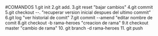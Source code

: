 #COMANDOS
1.git init
2.git add.
3.git reset "bajar cambios"
4.git commit
5.git checkout --. "recuperar version inicial despues del ultimo commit"
6.git log "ver historial de comit"
7.git commit --amend "editar nombre de comit
8.git checkout -b rama-heroes "creacion de rama"
9.it checkout master "cambio de rama"
10. git branch -d rama-heroes
11. git push